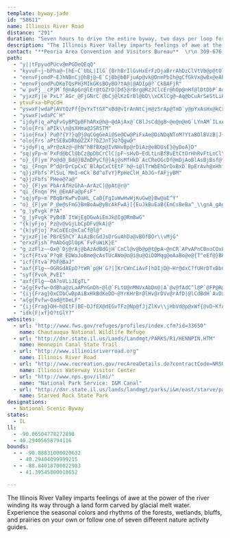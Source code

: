 ```yaml
---
template: byway.jade
id: "58611"
name: Illinois River Road
distance: "291"
duration: "Seven hours to drive the entire byway, two days per loop for each of seven nature activity loops"
description: "The Illinois River Valley imparts feelings of awe at the power of the river winding its way through a land form carved by glacial melt water. Experience the seasonal colors and rhythms of the forests, wetlands, bluffs, and prairies on your own or follow one of seven different nature activity guides."
contact: "**Peoria Area Convention and Visitors Bureau**  \r\n 309-676-0303  \r\n 866-896-6853  \r\n\r\n"
path: 
  - "y||tFpyudPUcv@mPGDeQEqQ"
  - "kyvuF~j~bPha@~[hE~C`UbL|IlG`{BrhBrIlGvHxErFzDjaBrrAhDzClVtVb@p@tOlZ|CfD|@dBzs@zmBjo@bcB~B`I|@~DrAnHn@`Fh@pG`@hIHrCDtIu@xj@Bhz@IleAsBdsDD||CEdHHnxCOne@TfE^pCx@`DbAjB|E`HrA`B`Av@vAt@xBh@dBLnfCj@rBPzChAzBxBbA~Ar@dBZnAb@hCXpLDzMeAzzGBhAAl@@tAFjABTHb@Lt@Nr@Tl@FP^z@\\n@d@n@d@h@l@d@n@^TJbAXbBPxd@JdVKbo@DC~^HL@jABnTvd@Q"
  - "eenvFjondP~EJhNBnCj@hBj@~E`CjBb@bBFjuAp@vk@DnmPbIh@gCfGkVx@wBx@eAbf@ig@n@}@d@_Ar@{Bl@gCdBuRTsAr@yBr@eAz@_AlAm@rAQbCEtB|FdFdL``@nv@rCvGjAlEfChMd_@~bBvEbUbBzIhDzVfg@v_Ej@`Fp@lJ~}BJlGq@xw@aLfCStBEjFRdzAfMnS~AfELp}AuD~BQjCe@lJ_D|Ca@nAE|rCU~@`@|@z@b@v@x@lCjAcMNgCdNcdB^aLAsF"
  - "eenvFjondPuDKeTQsPH}MIkGKsBOyBO?tA@|@ADIp@?`CkBAFjR"
  - "w`pvFj__cPjM`f@nApGr@lEr@tGZrD|Dd}@rBrg@RzJClcEr@hOp@nHf@lDtDbP`AdCbDxHhEhHfA|A~D|Eje@rf@xFrG~VhX~[v\\fXpYxE~FfC|DbD~G|CrIdE|OvSnz@xBbLv@nGh@jHVtGJxH[jb@WfFYfDmAbJ}@bDu@tBmB~DsYfg@}AfEi@rBiA~F_@lFIhPFvTOzE}@vHg@hCoBxGiBlEaKhTsAfCyApBoBrB_BrAqf@~[m[bS}C~B}CtCcEfFqEjIoAzCoAzDyBdKe@nDq@xIOnHU`_B?xdANjaA@zgANtwA]p@"
  - "yjxzFj|e`PxL?`AGr_@FjGNrC`@bCj@lKzErBl@bD\\xCKlCg@~Aq@bCuArSeStLiK|GmE~C_B~HcD|JsDjIi@`J?rHmAvA_@lBk@|FsCxDuCrE{EhCqDtGoLx@kAxCgDzDuCpM_GpNmFzCaAxE_AfK_@j_AEhMS`GHlA@bG?dG?bG?dG?nB?`cAIjEMvFe@xEy@ju@wThBe@xEm@nCKzZKbSUj`@?fI`A`Bp@pOhEjFxBtCjBvWtR`KrGnQnFpIfBnLpErF`C`I~Ebg@x]`H~FxRlRv\\v^vDjDfAj@lA`@hFr@p@fEfArCpAjAjFtDhMdIrCfEz@zBh@jBh@~ElHz@hAl@vLfLdKzKpEfEdc@n]jf@nh@hIzKfEjGdQjYpGtMvBnFrItRpJtVjIpR|IzPzChHnFrJ`ClDzBjClRnN`L|Jj_@~`@`[fVhe@r]`IdDlEx@|CRvj@rGjBLbg@pGlDTnk@~GlET`OJ`g@g@lqAy@pDZhDp@rD`BxA~@lC~B~KlMlK|KnGjFhGnDnChAvG`CpF~@bXfBdIX`OdCp@RtHpExB~@fEjCxBhA|ClAlBd@nB`@dGhAfGjAb@HhFpAlA^rA`@fA\\r@XpCrAjD~A|CzA`ChAjBt@vDxAjDbAzBl@x@z@bGtAfGtA|FrAdGrAfGvA~Cr@l@NfGlAxAXfEPpEGtDc@hCq@zFmBvAg@dGuBdGuB`DgA~FoBzCaAfBe@pB]b@Gd@EbBIbDG|F?fG?jFAfG?dG?bG?dC@fGAdGAfG?jEAbG@dGCfGCzBAdGIfGGdGIbFGbGEdGCfGEfGCnCCP?dG@`E?zC?pE@dA?b@@|@BzCPdD`@|AXnCn@|FjBdGjBbBh@zCz@lEr@dGfAn@LD@nC`@t@RpAb@bB|@vBxAbGhEvEfDrBvArClBjCdBdGpEhAx@l@\\|CzBhExChChBvAbA`C`BvBxAn@`@hA`@lBf@dATrCl@rCj@nB`@`Cb@lA^fAj@~@|@jAxA`ApB~@~A`AnA~AvAlBzAhFbDTPt@n@^X\\Z\\Zh@h@|FfFvD`Dn@h@dDlCfBbBfAhAzAdBj@n@nAxA`AdA`@h@hFhGdBpBl@t@fBpBzAhBdBpBvAdBbAjAjA|Af@lA^z@Tn@Tv@Pn@r@rD`AfFnAlGxHt`@lA`KdBhV~AjLV`BBPNjATtAHn@Lr@Hn@`@jCP`AJfAv@lFbAbHt@|F~@fJv@rHRdBvAjIpHj\\tB`IZjAPp@Jf@ZvAv@hD`Lne@h@bBXx@d@hAb@hAjBdE`AvB`@|@n@~ArHhPvF`L~BtDhB~CT^h@n@`@f@lAnAf@`@VNl@\\l@Xv@^bA`@j@Vj@VfAd@\\NnBx@hEdBdBp@zGpApKdBrBt@xBpAlNpNr@v@f@f@RN\\Xr@`@^Ln@N`ANpHLfpA?`tBd@noBDzSKnCJ`SDj{AFf{@uArf@k@~FsB`AM|CR~uAnq@pMdHvJ`GlOzHlK`FrBuJ\\eAxFoJt@yANWLi@Ju@FMBw@?i@EqACKI_@UeA]aAk@qAK]e@uA[_AI]CMMy@Ce@Co@Bw@AGACZiEPyCLy@b@aCb@wAf@oAhAj@\\FhMG~Ad@jJ~PlDfOrBlHd@d@l@Xp@@|AVdAd@b@ZfBv@rBbAnF`DVPjC~ApCjBtCbBxCv@tDp@DD^XRf@StZ^xCBR@\\@l@Ab@u@xFEn@?d@B`@D\\HZLRJJh@R`A\\jAp@jA~@`A|@z@`Al@p@d@f@h@`@^Nl@J|DTpAl@vBxAp@h@t@x@dB|BP]JGLCjCCZCNIFKDSFqBb@ATDHJJRFRFNJZVZd@Xp@Zb@N\\J`@HrBB\\DVD\\Hl@Vj@Vb@XZVPVFRFRB|A?dEApDVfAj@fBDjA_@`Oe@lBEtATbBdBlCj@l@jAjB^^f@^v@j@f@f@NlADnCxDrQr@~@|AfA\\ZlAvAn@bAFPN`@h@nBHT^x@PVf@j@jB~AP\\p@`AvAlFjAlDh@zA|AdDxAlGnBlGpIlLNt@Br@Gp@[dAaDtDaAv@lDtHd@v@PFpAzCp@rAfJlJx@z@f@n@~@dAhAbCfBdGbDtH~BrEXJtJdR|GtNDVdNl^lAjBhBpAx@Nn@FbAEd@Ev@Ov@e@zFwEhEkDv@m@pA_@`AEh@?vANnAT~EvAj@Rn@^r@j@^Vp@x@p@lAb@dA^`AHR\\x@l@xARP`AdCpB`FbBlD|AbCdBdBrMhJhi@|^BTxJdHtEtClT`O|B`CzApBr@rAdMrXZd@^VfF`I|@~@|VdU~D~CtH~G~a@~]bGdEvDtBlOfG|DjAr@d@rEtA`D~@hf@hNtHbCNKbGxAxEn@tGJb_BEvCHdBb@nJbF~PbKRj@DfA{Kl_@FbAxMhItOzIrAJvDKnDJfBMpFIdAHhAXlAz@tBrDtAvA`JnHbPrNlT~TjB~A\\L`KxBbDb@vBFt_@CnBH`GCfGEz@AfGBnBB`@TFFHHHXLd@HfJ?~@MbiA?jE@nN?|@B|FDvHBjH@`HFjRJvHHhsAJfL\\hFh@vD~BdLfCxG~hAnrBdAvBdAlCzAhGj@dFZxFD~mCJ|f@RlKd@vEb@|Bx@hD~BfG`JdRbCnH`F`RJr@bCrGlAjBnCnC`B~@zBx@hB\\`CLr~BFhaBMd_AgFhRg@z{DkBfEs@vCgAtCmBlDeDhAw@lBo@t@O~BEzDn@xElD"
  - ytvuFxa~bPqCdH
  - "yswxF|wdaP|AVtQzFf{@vYxTtGX^xBd@vIrAnNtCjm@zSrAp@TmD`y@pYxAsHx@kCxBI~@Tn@d@n@?|A^dAj@dJrCh@`@R~@{CzRnK~DbD`BpH`FbHxGtIhKniApxAnh@pp@~FrHvFlHtD`Fb@j@LPNNPP|BjCtEhGbWf[nXrYjApAdCtCzA~AvAvAxBrBt]j^~P|RrJnJzFjErCzArO|GdZvKjGfC`KrDhMjFdl@nTlq@xW`KvCbEt@vEb@hd@t@fK?fQSnQg@rJkAnIgC`FqBl]iRfIgE`DsBrh@_Yd@k@fU{L|YmPfRuKbM{H|RmKhBiApIcEbVkIbHaC`FoAfG_ApF]rDQnJ]vGV|BT|HbC`CjAT\\lAh@rA`AxNnMlJzERAjKfGbJxEfk@r[dCvAhA|AhDpGdGzKnHlMlClFrC|EnCxFzCdFjR`^bMzTdHtMjHvMrCxFjKaLxDkEXVdMfV`JhQdB`DxCtFkD~DxClF_KlLjVlc@tLbUlBzA~A|@nChDdLfRvElI~CzE`GhKxTr^zA@~DFn@rAvIzM?RlCvCxAnBhSh]pFtMdIvPtCvGzH|OxFhMfCxEjArCfGhMr@lArApAhBrAn@Zx@ZbC\\bBBrEQfIHpHz@hOlD|LdDrDn@`CV|BDbFExKgA~GY`EJnDZrOdDhy@jTl|@hTvEjBpEzBvHrEf]bXzVhS~WnR`IlGvH|HtIxKTXD^bEbFbE~FpA`CvIdSvJrS|CrIfFnO~N~g@|YrbAzGbVnB~Ev@xAdBbChBpBxArA|FxDlF`EbBlBvBjDdB~DrAvEt@rEfE|a@lVnvB|BnQrEdb@LjB"
  - "yswxF|wdaPC`H"
  - "ijdyF|q_aPqFvGyBPQpBFhARx@h@~@dAjAx@`CBlJsCd@gB~@e@n@mG`LYnAM`ILxANlAjAhDZdDGhRbb@F|SCjxBt@nRGbBW`L{HbW`a@jGjKbErErE`EvGzDxFfBnGnAbCLhEFf}B\\xEL"
  - "olo{Frs`aPIk\\n@sXHma@JSRSTM"
  - "iio{Fnx}`Pu@?{Y?}q@j@qCGgGeAi@Se@Cw@PiFxAe@DiNDqNToM?YtaBDlBVzB|J{CvVyItB[rQWpGF`AAzEKzn@DvVE"
  - "olo{Frs`aPtSEBxDRb@ZZX??bZJnT}U?Qgw@"
  - "ijdyF|q_aPr@zAz@~@hN^hBfBXp@IvNHvBp@rDiAz@eBDUsE}@yDoA}D"
  - "sq|yFp~m`PxFd@bCl@bCz@pDbCrClC|pF~sHvD~EdLtLnBfBvEtCtOrHhRvFtLnClYpE~\\nEbXlEfGvBfYbJdPlGvPzF~BfAvMjD`Gr@`UxAvWjA`gBbKvLjAfEr@xNjDvWzG`KbD|LhFH`Ax@dArAl@JVSRuAQ_@LEp@Pd@`Br@nBfB|@vAd@`BrB`L^dEIvBsAvFDhBxAlE`CjFN~AIz@o@|AiDxE"
  - "o}_{F|ym`Po@d@_Bd@}BZmDPyCf@}Aj@sMfHkD`AcCReOGcDf@mDjAoBlAsBjBsf@fg@qAvBy@tBu@zCWlBWvEH`KA`EMlBYlBo@rCoBfFiA~B{DlJ}`@jbAuG|NwD~JeAxBgBnCcSzUuClE_[~t@_C~EsDpGcVr^aC`DiDzD_N`MmGfHeElGkJnPmB`C}BnBeB~@sDhAsC\\sp@L_E^mEdA}B`AiC~AcBpAyBtB_DpEaUr^cAxAiAdAsAn@oB\\mBF}T?"
  - "qi_{Fnqn`P^d@rDrCpCxC`BlApCxCtEtF`h@~i@lTrWbEhDrDxBxD`BpErAvh@xHhf@nGjl@fFxDv@rDfA`EdBvZpQv@p@v@rA`@lA?f@|@EdCNrLhCHGfFj@bEFrGYfPyAxf@oDzF[~FHtJnAjn@dKbFd@`HT~fBM~GKhKyApKoCvCmAfHcEnTwM"
  - "q}jzFbfs`PlSuL`MmI~mCk`Bd^oTvY}PpHeClH_AbJG~fAFjyBM"
  - "q}jzFbfs`PHee@?a@"
  - "o}_{F|ym`PbArAfHzGhA~ArAzC|@pAt@r@"
  - "qi_{Fnqn`PH_@EmAFa@pFsF"
  - "sq|yFp~m`PBqBrKwPvDaHL_CaB{FgIuWwHwWjKuGw@}Bw@aE^Y"
  - "o}_{F|ym`P_@e@sFmG}BmBoAw@yBcAkFwA}[{EuJkBuEaB{EmCsBeBa^_\\gnA_gAgCmCoCqEcBaEk@sB}@mEi@{EW_FAsB?al@OwDo@qG_AsEsAeEqIwPN_@m@gNSyIL{@N_@r@{@hCwBl@_BzAe@n@a@rAyBp@yB`@AJc@K{`@zM@EsZ"
  - "g_|yFvgk`P?A"
  - "g_|yFvgk`PyBdB`ItWjEgDGwAiEmJk@Ig@RmBwG"
  - "{k|yFjoj`Pz@v@vGjLbCpDFv@kA|@"
  - "{k|yFjoj`PaCoEEc@xCaCf@l@"
  - "yjxzFj|e`PBrEShCY`AiAzBcGdJsDrGuAhDa@vBOfBOr\\vMjG"
  - "erxzFjsh`PmAbGqDlOpK`FvFuWiK}E"
  - "g_zzFlz~~Ox@`Dj@rAj@bAzAdBdGjH`CnCl@v@b@p@t@pA~@nCR`APvAPnCBnoCOxEOfBWdBiBnIUbCKfE~CvpBNryBr@pyBE~g@B~eAZ~`Ad@x}DaAn[MxCEvB?bCDvBDnANjBRjBVpBTpBTrBNdBHtAJdCFpFA~CA`MJ`R@nAAzQ?~CO|y@IhSKx@Cr^Y`B[~DsCnWCpBvYB"
  - "icf{Ftva`P?qB_EDWaJoBme@cAsTUcAWo@o@i@u@QiDDMqg@eAaBo@e@{T^eEf@}BH|B_`AO}B_@eBm@{AyCaFe@qBSuAE_Cl@{Gp@eGNsC?uBUyCSkAcCmKUsBMmEGkRCw`AXceE|Ae@dB{@lAkA`BsBzW}^xBoClA}Bj@gCXuCHqCHw^IoIDiTEiTEiEOcC"
  - "icf{Ftva`PbF@BaJ"
  - "axf{Flg~~OGRGdAEpD?tWR`p@H`G?|]KrCWnCiAvF[hDIjD@~Hr@dxC?fUHrDTxBbChPXxC?lBIfASdAaB`GSlBH|BdAnFTjBBnA[pBmAbEUjBIdBXtD"
  - "syf{Fvok_PvEI"
  - "axf{Flg~~OA?oVLiJEgTL"
  - "a{g{Fvfw~OdBha@zLaAPnGnDh~@l@`FLtU@nMNVxAbDn@|A`@v@fAdC^l@P`@FP@R@b@B~NIZ?|E@hFBr@H\\D|L?xFSj@"
  - "{ij{Frag}OxCDbCwBpAiBxHkBdKeDD~@YrKHrBr@lHv@rDVv@rAfD|@lCdBdH`AvDxDzOxFr^xAlEbAlBhAfBdBbAx@x@rC~Ah@n@|DdLXl@h@l@nN~Hd@^zH`NhBtAbDdBbCr@bBjAtQvSfD`E|ErGzL|QnAxC~@dDrAtIXfITzKCxV^~kB\\zYEb[PtCl@xBjEvLdAbFlHt_@fFbUvFh]\\zEPfGHp@Nt@vElLd@jGr@bMC`Di@fEOjCOnIDVBVDLFRLXNJLBXEPOTo@J[JYZe@ZQJ?n@BXDHBHJLNHLDVRlDDnGRrBJl@t@~CZ|@T`Ab@`F?~AYxDU~@k@~By@hC{@|A}CnCaAr@gAXcCSi@b@e@t@?bAHZ|@jAXl@Xx@Lj@HbBOh{@c@jKyBtE_Av@aADk@UkBsAWGWDQPOf@F~@ZfBbC~FCtASjA?rAVjAt@xBX`CAdCwAhH]~CLzAXn@XTj@VvD?x@Fn@v@XfAPliAKjuFKtUIxz@SjBk@xBaAlB_B`BoDr@mGNm@HeA\\y@l@y@fAs@xAwE`QeAlGSnCAjCj@bVd@hHRbAnMrm@~@tDhAjDbA`Cd@L~@_@XmEHq@^oAb@y@d@c@r@_@dAUbAE|b@WxpCGhRQ`LD|G~@rPxGlHzBlJdCr@^|CtD|EdKrAlETtCH~CAlDKXA~JDrJAdBGdGDzH@dCDL@xACdD@x{@ShnCRtB"
  - "a{g{Fvfw~Oad@tDeLF"
  - "{ij{Frag}OH~h@ItF|BE~DJfEX@dEGvTFz@Np@fJjZlKv\\jHbVd@p@xWf{@vD~KfAtDPpBDtB\\peAxB~k@vAlb@^lG`BvMjFd]tAvG|B|G~@jEvA|N^jB~AnFtMj]XjBd@rAxAzKx@hJf@zRGxEoArIYxAO|BEdFRfxDOvx@SlE_LhZoAhFe@lEy@~PsBpN_@xP]fFcDrPe@dDI|CNbHI`HkB`Iy@xAuLtNm@lAOxEsSeA}[UyBi@}CaAmAtKsFsA_H?q@D_I~DiB?y@_@wJmJo@_@y@SkMr@ow@MGta@B`SNbC@Hf@fDjAxENXv@lB|C`ExApAz@r@~JfEvAx@`B~ArCfE`AvBj@zApA`HFpCDziAZzH`@lDhA|DxAfD|C|DrE|C|E~@tKN|EhAbDhB~@~@~C~DtArCvBtJpUb`ArBlIbChI?d@`Lv[dJnVhEvM^jBTrCRd@HnAHrDCdD?p_@d@zO"
  - "idk{F|xf}O?tGlY?"
websites: 
  - url: "http://www.fws.gov/refuges/profiles/index.cfm?id=33650"
    name: Chautauqua National Wildlife Refuge
  - url: "http://dnr.state.il.us/Lands/Landmgt/PARKS/R1/HENNPIN.HTM"
    name: Hennepin Canal State Trail
  - url: "http://www.illinoisriverroad.org"
    name: Illinois River Road
  - url: "http://www.recreation.gov/recAreaDetails.do?contractCode=NRSO&facilityId=202035&agencyCode=130"
    name: Illinois Waterway Visitor Center
  - url: "http://www.nps.gov/ilmi/"
    name: "National Park Service: I&M Canal"
  - url: "http://dnr.state.il.us/lands/landmgt/parks/i&m/east/starve/park.htm"
    name: Starved Rock State Park
designations: 
  - National Scenic Byway
states: 
  - IL
ll: 
  - -90.06504778272898
  - 40.29405658794116
bounds: 
  - - -90.08831000020632
    - 40.29404099999215
  - - -88.84018700022983
    - 41.39545800018652

---
```


The Illinois River Valley imparts feelings of awe at the power of the river winding its way through a land form carved by glacial melt water. Experience the seasonal colors and rhythms of the forests, wetlands, bluffs, and prairies on your own or follow one of seven different nature activity guides.